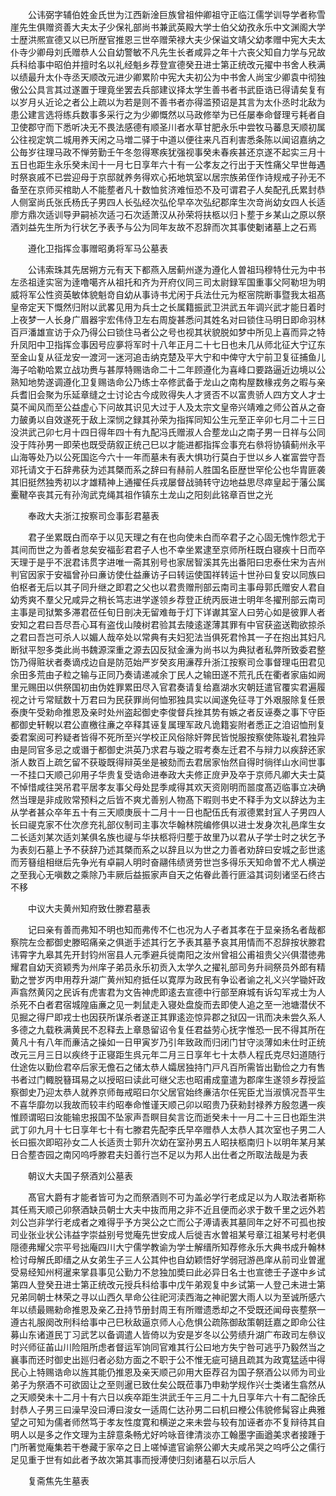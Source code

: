 <!-- { "loadSidebar": true } -->
　　公讳弼字辅伯姓金氏世为江西新淦巨族曾祖仲卿祖守正临江儒学训导学者称雪崖先生俱赠资善大夫太子少保礼部尚书兼武英殿大学士伯父幼孜永乐中文渊阁大学士歴洪熈宣德又以已所歴官推恩三世卒赠荣禄大夫少保谥文靖父幼孝赠中宪大夫太仆寺少卿母刘氏赠恭人公自幼警敏不凡先生长者咸异之年十六丧父知自力学与兄故兵科给事中昭伯并擅时名以礼经魁乡荐登宣德癸丑进士第正统改元擢中书舍人秩满以绩最升太仆寺丞天顺改元进少卿累阶中宪大夫初公为中书舍人尚宝少卿袁中彻独傲公公具言其过遂置于理竟坐罢去兵部建议择太学生善书者书武臣诰已得请矣复有以岁月乆近论之者公上疏以为若是则不善书者亦得滥预诏是其言为太仆丞时北敌为患公建言选将练兵数事多采行之为少卿慨然以马政修举为已任屡奉命督理亏耗者自卫使郡守而下悉听决无不畏法感德有顺圣川者水草甘肥永乐中尝牧马蕃息天顺初属公往视定筑二城用养天闲之马増二驿于中道以便往来凡百利害悉条陈以闻诏嘉纳之公毎岁往理马政不惮劳勤壬午冬忽得寒疾犹强视事癸未春疾甚还京遂不起实三月十五日也距生永乐癸未闰十一月七日享年六十有一公孝友之行出于天性痛父早世毎遇时祭哀戚不已尝迎母于京邸就养务得欢心拓地筑室以居宗族弟侄作诗规戒子孙无不备至在京师买棺助人不能塟者凡十数恤贫济难恒恐不及可谓君子人矣配孔氏累封恭人侧室尚氏张氏杨氏子男四人长弘经次弘伦早卒次弘纪郡庠生次竒尚幼女四人长适廖方鼎次适训导尹嗣祯次适刁石次适萧汉从孙荣将扶柩以归卜塟于乡某山之原以祭酒刘益先生所为行状乞予表予与公为同年友故不忍辞而次其事使劖诸墓上之石焉

　　遵化卫指挥佥事赠昭勇将军马公墓表

　　公讳索珠其先居朔方元有天下都燕入居蓟州遂为遵化人曽祖玛穆特仕元为中书左丞祖逹实宻为逹噜噶齐从祖托和齐为开府仪同三司太尉録军国重事父阿勒坦为明威将军公性资英敏体貌魁竒自幼从事诗书尤闲于兵法仕元为枢宻院断事暨我太祖髙皇帝定天下慨然归附以武畧见用为兵士之长属籍振武卫洪武五年调兴武才能日着时上夜梦一人长身广眉器宇宏伟侍卫左右周旋甚悉问其姓名对曰锁住马明日即命羽林百戸潘雄宣访于众乃得公曰锁住马者公之号也视其状貌脱如梦中所见上喜而异之特升凤阳中卫指挥佥事因号应夣将军时十八年正月二十七日也未几从师北征大宁辽东至金山复从征龙安一渡河一迷河追击纳克楚及平大宁和中俾守大宁前卫复征捕鱼儿海子哈勒哈累立战功赉与甚厚特赐诰命二十二年顾遵化为喜峰口要路逼近边境以公熟知地势遂调遵化卫复赐诰命公乃练士卒修武备于龙山之南构屋数椽戎务之暇与亲兵耆旧会聚为乐延章缝之士讨论古今成败得失人才贤否不以富贵骄人四方文人才士莫不闻风而至公益虚心下问故其识见大过于人及太宗文皇帝兴靖难之师公首从之奋力皷勇以自效遂死于敌上深悯之録其孙荣为指挥同知公生元至正辛卯七月二十三日没洪武己卯七月十四日得年四十有九配冯氏赠淑人合塟龙山之南子男一日祥与公同没于阵孙男一即荣也既受荫叙正统己巳以才能进都指挥佥事充右叅将协镇蓟州永平山海等处乃以公死国迄今六十一年而墓未有表大惧功行莫白于世以乡人崔富尝守吾邓托请文于石辞弗获为述其槩而系之辞曰有赫前人胜国名臣歴世罕伦公也华胄匪袭其旧挺然独秀初以才雄精神上通擢任兵戎屡督战骑转守边地益思尽瘁皇起于藩公属櫜鞬卒丧其元有孙洵武克绳其祖作镇东土龙山之阳刻此铭章百世之光

　　奉政大夫浙江按察司佥事彭君墓表

　　君子坐累既白而卒于以见天理之有在也向使未白而卒君子之心固无愧怍怨尤于其间而世之为善者怠矣安福彭君君子人也不幸坐累逮至京师所枉既白寝疾十日而卒天理于是乎不泯君讳贯字进唯一斋其别号也家居智溪其先出番阳曰忠泰仕宋为吉州判官因家于安福曾孙曰亷访使仕益亷访子曰转运使国祥转运十世孙曰复安以同族曰伯枢者无后以其子同升继之即君之父也以君贵赠刑部云南司主事母郭氏赠安人君自幼秀爽不羣父兄咸异之稍长笃志进学遂领乡荐登正统丙辰进士明年冬擢刑部云南司主事是司狱繁多滞君莅任旬日剖决无留难毎于灯下详谳其室人曰劳心如是彼罪人者安知之君曰吾尽吾心耳有盗伐山陵树君验其去陵逺遂薄其罪有中官获盗送鞫欲掠杀之君曰吾岂可杀人以媚人哉卒处以常典有夫妇犯法当俱死君怜其一子在抱出其妇凡断狱平恕多类此尚书魏源深重之源去囚反狱金濓为尚书以为典狱者私弊所致委君整饬乃得赃状者奏谪戍边自是防范始严岁癸亥用濓荐升浙江按察司佥事督理屯田君见余田多荒由子粒之输与正同乃奏请递减余丁民人之输田遂不荒孔氏在衢者家庙如阙里元赐田以供祭国初由伪姓罪累田尽入官君奏请复给嘉湖水灾朝廷遣官覆实君遍履视之计亏常赋数十万君曰为民获罪尚何恤邪独具实以闻遂免征寻丁外艰服除复任景泰庚午受勑命推恩及亲时处州盗起御史李俊督兵挫其势有嫉之者反诬奏之事下守臣都御史轩輗以君公直檄往亷之卒释其诬复属理军政凡诡籍妄附者悉正之洎诏恤刑复委君案阅可矜疑者皆得不死所至兴学校正风俗除奸弊民皆悦服按察使陈璇礼君独异由是同官多忌之或谮于都御史洪英乃求君与璇之瑕考奏左迁君不与辩力以疾辞还家浙人数百上疏乞留不获璇既得辩英坐是被劾而去君居家怡然自得时徜徉山水间世事一不挂口天顺己卯用子华贵复受诰命进奉政大夫修正庻尹及卒于京师凡卿大夫士莫不悼惜咸往哭吊君平居孝友事父母处昆季咸得其欢天资刚明而噐度髙迈临事立决确然当理是非成败常预料之后皆不爽尤善别人物髙下暇则书史不释手为文以辞达为主从学者甚众卒年五十有三天顺庚辰十二月十一日也配伍氏有淑德累封冝人子男四人长曰禔克家不仕次彦充礼部仪制司主事次华翰林院编修俱以进士发身次礼邑庠生女二长适刘某次适刘某俱名族也禔与华扶柩将归塟于故里乃以君从子学士时之状乞予为表刻石墓上予不获辞乃述其槩而系之以辞且以为世之力善者劝辞曰安城之彭世逺而芳簮组相继后先争光有卓嗣人明时奋翮伟绩贤劳世岂多得乐天知命曽不尤人横逆之至我心无嗔数之乘除乃丰厥后益振家声自天之佑眷此善行匪溢其词刻诸坚石终古不移

　　中议大夫黄州知府致仕滕君墓表

　　记曰亲有善而弗知不明也知而弗传不仁也况为人子者其孝在于显亲扬名者哉都察院左佥都御史滕昭痛亲之俱逝手述其行乞予表其墓予哀其用情而不忍辞按状滕君讳霄字九皋其先开封钧州宻县人元季避兵徙南阳之汝州曾祖公甫祖贵父兴俱潜徳弗耀君自幼天资颖秀为州庠子弟员永乐初贡入太学久之擢礼部司务升祠祭员外郎有精勤之誉岁丙申用荐升湖广黄州知府抵任以寛厚为政民有争讼者谕之礼义兴学锄奸政声翕然黄冈之民诉有虎害君为文告神虎即逺去宣德中行部至麻城有诉勾军戎士为人杀死不白者君宿城隍庙亷之见一刺鼠走入寝处盘旋而去即使人追之至一池塘潜伏不见掘之得尸即戎士也因获所谋杀者遂正其罪逺迩惊异郡之狱囚一讯而决未尝久系人多德之九载秩满黄民不忍释去上章恳留诏令复任君益劳心抚字惟恐一民不得其所在黄凡十有八年而亷洁之操如一日甲寅岁乃引年致政而归闭门甘守淡薄如未仕时正统改元三月三日以疾终于正寝距生呉元年二月三日享年七十太恭人程氏克尽妇道随行仕途佐以勤俭君卒后家无儋石之储太恭人孀居独持门戸凡百所需皆出勤俭之力有售书者过门輙脱簮珥易之以授昭曰读此可继父志也昭甫成童遣为郡庠生遂领乡荐授监察御史乃迎太恭人就养京师毎戒昭曰尔父居官始终亷洁尔任宪臣尤当淑慎况吾平生不喜华靡勿以我故而较丰约昭奉命惟谨天顺己卯以昭贵乃获勑封禄养方殷忽遘一疾惟顾谓昭曰汝能输忠报国不坠家声吾瞑目矣言讫而逝癸未十一月二十三日也距生洪武丁卯九月十七日享年七十有七滕君先配李氏早卒赠恭人太恭人其次室也子男二人长曰振次即昭孙女二人长适贡士郭升次幼在室孙男五人昭扶柩南归卜以明年某月某日合塟杏园之南冈呜呼滕君夫妇善行岂不足以为邦人出仕者之所取法哉是为表

　　朝议大夫国子祭酒刘公墓表

　　髙官大爵有才能者皆可为之而祭酒则不可为盖必学行老成足以为人取法者斯称其任焉天顺己卯祭酒缺员朝士大夫中抜而用之非不近且便而必求于数千里之远外若刘公岂非学行老成者之难得乎予方哭公之亡而公子溥请表其墓同年之好不可孤也按司业张业状公讳益字崇益别号觉庵先世安成人后徙吉水曽祖某号章江祖某号村老俱隠德弗耀父宗平号拙庵四川大宁儒学教谕为学士解缙所知荐修永乐大典书成升翰林检讨母解氏即缙之从女弟生子三人公其仲也自幼颖悟好学弱冠游邑庠从前司业曽暹受易经知州柯暹来掌县事见公勤力不怠独加奬曰此必异日名士也宣徳壬子遂中乡试第四人登癸丑进士第正统改元授兵科给事中戊午弟观复中乡试第一人登己未进士第兄弟同朝士林荣之寻以山西久旱命公往祀河渎西海之神祀罢大雨人以为至诚所感六年以绩最赐勑命推恩及亲乙丑持节册封周王有所赠遗悉却之不受既还闻母丧塟祭一遵古礼服阕改刑科给事中己巳秋敌逼京师人心危惧公疏陈御敌策朝廷嘉之即命公往募山东诸道民丁习武艺以备调遣人皆倚以为安是岁冬以公劳绩升湖广布政司左叅议时兴师征苖山川险阻所虑者督运军饷同官难其行公曰地方失宁咎可逃乎乃毅然当之襄事而还时御史出廵归者必劾方面之不职于公不惟无疵可擿且疏其为政寛猛适中得民心上特赐诰命以旌其能仍推恩及亲天顺己卯用大臣荐召为国子祭酒公以师为司业弟子为祭酒不可欲固让之至则暹已致仕矣公既莅事乃申勑学规作兴士类诸生翕然从之天顺癸未十二月十有六日以疾卒距生洪武壬午三月二十九日享年六十有二配徐氏封恭人子男三曰澡早没曰溥曰浚女一适周仁达孙男二曰机曰楩公伟貌修髯容止典雅望之可知为儒者师然笃于孝友性度寛和横逆之来未尝与较有加诬者亦不复辩待其自明人以是多之作文理为主辞意条畅尤好吟咏音律清淡亦工翰墨字画遒美求者接踵于门所著觉庵集若干巻藏于家卒之日上嗟悼遣官谕祭公卿大夫咸吊哭之呜呼公之儒行足见重于世有如此者予故次第其事而授溥使归刻诸墓石以示后人

　　复斋焦先生墓表

